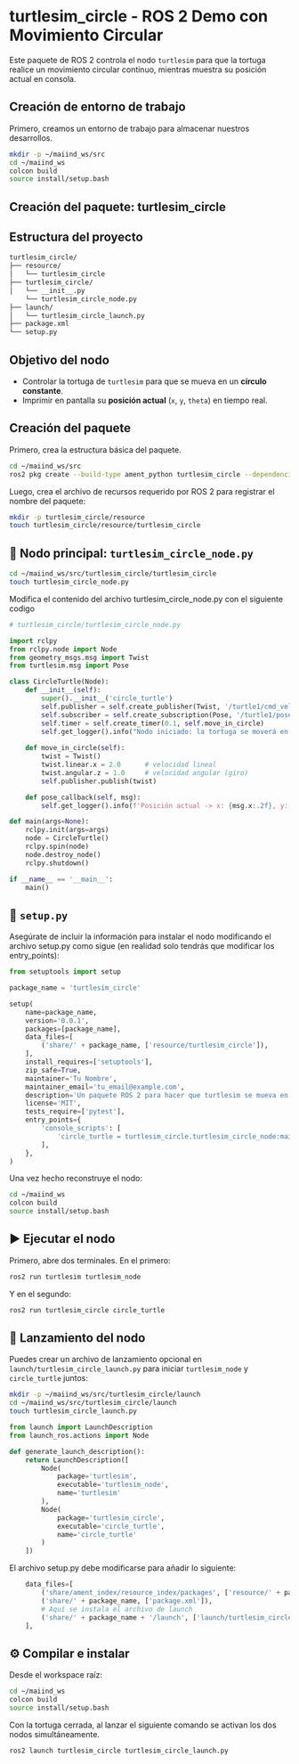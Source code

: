 # turtlesim_circle - ROS 2 Demo con Movimiento Circular

Este paquete de ROS 2 controla el nodo `turtlesim` para que la tortuga realice un movimiento circular continuo, mientras muestra su posición actual en consola. 

## Creación de entorno de trabajo

Primero, creamos un entorno de trabajo para almacenar nuestros desarrollos.

```bash
mkdir -p ~/maiind_ws/src
cd ~/maiind_ws
colcon build
source install/setup.bash
```

## Creación del paquete: turtlesim_circle

## Estructura del proyecto

```bash
turtlesim_circle/
├── resource/
│   └── turtlesim_circle
├── turtlesim_circle/
│   └── __init__.py
    └── turtlesim_circle_node.py
├── launch/
│   └── turtlesim_circle_launch.py
├── package.xml
└── setup.py
```

## Objetivo del nodo

- Controlar la tortuga de `turtlesim` para que se mueva en un **círculo constante**.
- Imprimir en pantalla su **posición actual** (`x`, `y`, `theta`) en tiempo real.

## Creación del paquete

Primero, crea la estructura básica del paquete.

```bash
cd ~/maiind_ws/src
ros2 pkg create --build-type ament_python turtlesim_circle --dependencies rclpy geometry_msgs turtlesim
```

Luego, crea el archivo de recursos requerido por ROS 2 para registrar el nombre del paquete:

```bash
mkdir -p turtlesim_circle/resource
touch turtlesim_circle/resource/turtlesim_circle
```

## 🐍 Nodo principal: `turtlesim_circle_node.py`

```bash
cd ~/maiind_ws/src/turtlesim_circle/turtlesim_circle
touch turtlesim_circle_node.py
```

Modifica el contenido del archivo turtlesim_circle_node.py con el siguiente codigo
```python
# turtlesim_circle/turtlesim_circle_node.py

import rclpy
from rclpy.node import Node
from geometry_msgs.msg import Twist
from turtlesim.msg import Pose

class CircleTurtle(Node):
    def __init__(self):
        super().__init__('circle_turtle')
        self.publisher = self.create_publisher(Twist, '/turtle1/cmd_vel', 10)
        self.subscriber = self.create_subscription(Pose, '/turtle1/pose', self.pose_callback, 10)
        self.timer = self.create_timer(0.1, self.move_in_circle)
        self.get_logger().info("Nodo iniciado: la tortuga se moverá en círculo.")
        
    def move_in_circle(self):
        twist = Twist()
        twist.linear.x = 2.0      # velocidad lineal
        twist.angular.z = 1.0     # velocidad angular (giro)
        self.publisher.publish(twist)

    def pose_callback(self, msg):
        self.get_logger().info(f'Posición actual -> x: {msg.x:.2f}, y: {msg.y:.2f}, theta: {msg.theta:.2f}')

def main(args=None):
    rclpy.init(args=args)
    node = CircleTurtle()
    rclpy.spin(node)
    node.destroy_node()
    rclpy.shutdown()

if __name__ == '__main__':
    main()
```

## 🔧 `setup.py`

Asegúrate de incluir la información para instalar el nodo modificando el archivo setup.py como sigue (en realidad solo tendrás que modificar los entry_points):

```python
from setuptools import setup

package_name = 'turtlesim_circle'

setup(
    name=package_name,
    version='0.0.1',
    packages=[package_name],
    data_files=[
        ('share/' + package_name, ['resource/turtlesim_circle']),
    ],
    install_requires=['setuptools'],
    zip_safe=True,
    maintainer='Tu Nombre',
    maintainer_email='tu_email@example.com',
    description='Un paquete ROS 2 para hacer que turtlesim se mueva en círculo y muestre su posición.',
    license='MIT',
    tests_require=['pytest'],
    entry_points={
        'console_scripts': [
            'circle_turtle = turtlesim_circle.turtlesim_circle_node:main',
        ],
    },
)
```
Una vez hecho reconstruye el nodo:

```bash
cd ~/maiind_ws
colcon build
source install/setup.bash
```
## ▶️ Ejecutar el nodo

Primero, abre dos terminales. En el primero:

```bash
ros2 run turtlesim turtlesim_node
```

Y en el segundo:

```bash
ros2 run turtlesim_circle circle_turtle
```


## 🚀 Lanzamiento del nodo

Puedes crear un archivo de lanzamiento opcional en `launch/turtlesim_circle_launch.py` para iniciar `turtlesim_node` y `circle_turtle` juntos:

```bash
mkdir -p ~/maiind_ws/src/turtlesim_circle/launch
cd ~/maiind_ws/src/turtlesim_circle/launch
touch turtlesim_circle_launch.py
```

```python
from launch import LaunchDescription
from launch_ros.actions import Node

def generate_launch_description():
    return LaunchDescription([
        Node(
            package='turtlesim',
            executable='turtlesim_node',
            name='turtlesim'
        ),
        Node(
            package='turtlesim_circle',
            executable='circle_turtle',
            name='circle_turtle'
        )
    ])
```

El archivo setup.py debe modificarse para añadir lo siguiente:

```python
    data_files=[
        ('share/ament_index/resource_index/packages', ['resource/' + package_name]),
        ('share/' + package_name, ['package.xml']),
        # Aquí se instala el archivo de launch
        ('share/' + package_name + '/launch', ['launch/turtlesim_circle_launch.py']),
    ],
```

## ⚙️ Compilar e instalar

Desde el workspace raíz:

```bash
cd ~/maiind_ws
colcon build
source install/setup.bash
```
Con la tortuga cerrada, al lanzar el siguiente comando se activan los dos nodos simultáneamente.

```bash
ros2 launch turtlesim_circle turtlesim_circle_launch.py
```
